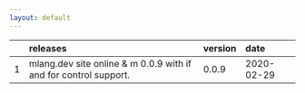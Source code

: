 ```yaml
---
layout: default
---
```



|   | releases                                                         | version |    date     |
|:--|:-----------------------------------------------------------------|:--------|:------------|
| 1 | mlang.dev site online & m 0.0.9 with if and for control support. | 0.0.9   | 2020-02-29  |
